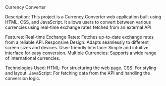 Currency Converter

Description:
This project is a Currency Converter web application built using HTML, CSS, and JavaScript. It allows users to convert between various currencies using real-time exchange rates fetched from an external API.

Features:
Real-time Exchange Rates: Fetches up-to-date exchange rates from a reliable API.
Responsive Design: Adapts seamlessly to different screen sizes and devices.
User-friendly Interface: Simple and intuitive interface for easy conversion.
Multiple Currencies: Supports a wide range of international currencies.

Technologies Used:
HTML: For structuring the web page.
CSS: For styling and layout.
JavaScript: For fetching data from the API and handling the conversion logic.
